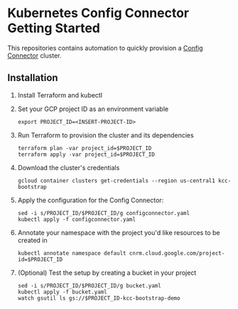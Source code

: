 # Kubernetes Config Connector Getting Started

This repositories contains automation to quickly provision a
[Config Connector](https://cloud.google.com/config-connector/docs/overview) cluster.

## Installation

1. Install Terraform and kubectl

1. Set your GCP project ID as an environment variable

    ```shell
    export PROJECT_ID=<INSERT-PROJECT-ID>
    ```

1. Run Terraform to provision the cluster and its dependencies

    ```shell
    terraform plan -var project_id=$PROJECT_ID
    terraform apply -var project_id=$PROJECT_ID
    ```

1. Download the cluster's credentials

    ```shell
    gcloud container clusters get-credentials --region us-central1 kcc-bootstrap
    ```

1. Apply the configuration for the Config Connector:

    ```shell
    sed -i s/PROJECT_ID/$PROJECT_ID/g configconnector.yaml
    kubectl apply -f configconnector.yaml
    ```

1. Annotate your namespace with the project you'd like resources to be created in

    ```shell
    kubectl annotate namespace default cnrm.cloud.google.com/project-id=$PROJECT_ID
    ```

1. (Optional) Test the setup by creating a bucket in your project

    ```shell
    sed -i s/PROJECT_ID/$PROJECT_ID/g bucket.yaml
    kubectl apply -f bucket.yaml
    watch gsutil ls gs://$PROJECT_ID-kcc-bootstrap-demo
    ```
